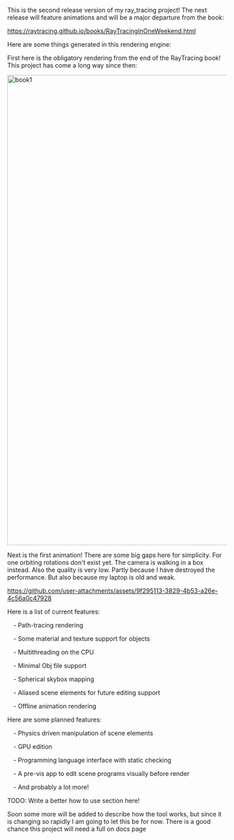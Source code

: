 This is the second release version of my ray_tracing 
project! The next release will feature animations and
will be a major departure from the book: 

https://raytracing.github.io/books/RayTracingInOneWeekend.html

Here are some things generated in this rendering engine:

First here is the obligatory rendering from the end of the RayTracing book! This project has
come a long way since then:

<img width="1920" height="1080" alt="book1" src="https://github.com/user-attachments/assets/9a231f02-2bd9-435e-9e46-47bdb67f6203" />

Next is the first animation! There are some big gaps here for simplicity. For one orbiting rotations
don't exist yet. The camera is walking in a box instead. Also the quality is very low. Partly because I have
destroyed the performance. But also because my laptop is old and weak.


https://github.com/user-attachments/assets/9f295113-3829-4b53-a26e-4c56a0c47928


Here is a list of current features:

&emsp;- Path-tracing rendering

&emsp;- Some material and texture support for objects

&emsp;- Multithreading on the CPU

&emsp;- Minimal Obj file support

&emsp;- Spherical skybox mapping

&emsp;- Aliased scene elements for future editing support

&emsp;- Offline animation rendering

Here are some planned features:

&emsp;- Physics driven manipulation of scene elements

&emsp;- GPU edition

&emsp;- Programming language interface with static checking

&emsp;- A pre-vis app to edit scene programs visually before render

&emsp;- And probably a lot more!

TODO: Write a better how to use section here!

Soon some more will be added to describe how the tool works, but since it is changing so rapidly I am going to
let this be for now. There is a good chance this project will need a full on docs page
